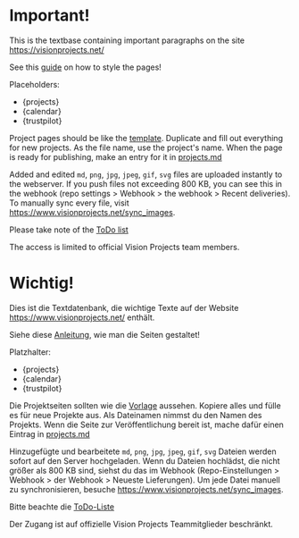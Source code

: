 # Important!

This is the textbase containing important paragraphs on the site https://visionprojects.net/

See this [guide](https://www.markdownguide.org/basic-syntax/) on how to style the pages!

Placeholders: 
- {projects}
- {calendar}
- {trustpilot}

Project pages should be like the [template](project-template.md). Duplicate and fill out everything for new projects. As the file name, use the project's name. When the page is ready for publishing, make an entry for it in [projects.md](projects.md)

Added and edited `md`, `png`, `jpg`, `jpeg`, `gif`, `svg` files are uploaded instantly to the webserver. If you push files not exceeding 800 KB, you can see this in the webhook (repo settings > Webhook > the webhook > Recent deliveries). 
To manually sync every file, visit <https://www.visionprojects.net/sync_images>.  

Please take note of the [ToDo list](todo.md)

The access is limited to official Vision Projects team members.

# Wichtig!

Dies ist die Textdatenbank, die wichtige Texte auf der Website https://www.visionprojects.net/ enthält.

Siehe diese [Anleitung](https://www.markdownguide.org/basic-syntax/), wie man die Seiten gestaltet!

Platzhalter: 
- {projects}
- {calendar}
- {trustpilot}

Die Projektseiten sollten wie die [Vorlage](project-template.md) aussehen. Kopiere alles und fülle es für neue Projekte aus. Als Dateinamen nimmst du den Namen des Projekts. Wenn die Seite zur Veröffentlichung bereit ist, mache dafür einen Eintrag in [projects.md](projects.md)

Hinzugefügte und bearbeitete `md`, `png`, `jpg`, `jpeg`, `gif`, `svg` Dateien werden sofort auf den Server hochgeladen. Wenn du Dateien hochlädst, die nicht größer als 800 KB sind, siehst du das im Webhook (Repo-Einstellungen > Webhook > der Webhook > Neueste Lieferungen). 
Um jede Datei manuell zu synchronisieren, besuche <https://www.visionprojects.net/sync_images>.  

Bitte beachte die [ToDo-Liste](todo.md)

Der Zugang ist auf offizielle Vision Projects Teammitglieder beschränkt.

